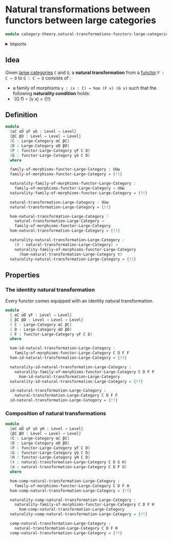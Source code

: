 # Natural transformations between functors between large categories

```agda
module category-theory.natural-transformations-functors-large-categories where
```

<details><summary>Imports</summary>

```agda
open import category-theory.functors-large-categories
open import category-theory.large-categories
open import category-theory.natural-transformations-functors-large-precategories

open import foundation.universe-levels
```

</details>

## Idea

Given [large categories](category-theory.large-categories.md) `C` and `D`, a
**natural transformation** from a
[functor](category-theory.functors-large-categories.md) `F : C → D` to
`G : C → D` consists of :

- a family of morphisms `γ : (x : C) → hom (F x) (G x)` such that the following
  **naturality condition** holds:
- `(G f) ∘ (γ x) = {!!}

## Definition

```agda
module _
  {αC αD γF γG : Level → Level}
  {βC βD : Level → Level → Level}
  (C : Large-Category αC βC)
  (D : Large-Category αD βD)
  (F : functor-Large-Category γF C D)
  (G : functor-Large-Category γG C D)
  where

  family-of-morphisms-functor-Large-Category : UUω
  family-of-morphisms-functor-Large-Category = {!!}

  naturality-family-of-morphisms-functor-Large-Category :
    family-of-morphisms-functor-Large-Category → UUω
  naturality-family-of-morphisms-functor-Large-Category = {!!}

  natural-transformation-Large-Category : UUω
  natural-transformation-Large-Category = {!!}

  hom-natural-transformation-Large-Category :
    natural-transformation-Large-Category →
    family-of-morphisms-functor-Large-Category
  hom-natural-transformation-Large-Category = {!!}

  naturality-natural-transformation-Large-Category :
    (τ : natural-transformation-Large-Category) →
    naturality-family-of-morphisms-functor-Large-Category
      (hom-natural-transformation-Large-Category τ)
  naturality-natural-transformation-Large-Category = {!!}
```

## Properties

### The identity natural transformation

Every functor comes equipped with an identity natural transformation.

```agda
module _
  { αC αD γF : Level → Level}
  { βC βD : Level → Level → Level}
  ( C : Large-Category αC βC)
  ( D : Large-Category αD βD)
  ( F : functor-Large-Category γF C D)
  where

  hom-id-natural-transformation-Large-Category :
    family-of-morphisms-functor-Large-Category C D F F
  hom-id-natural-transformation-Large-Category = {!!}

  naturality-id-natural-transformation-Large-Category :
    naturality-family-of-morphisms-functor-Large-Category C D F F
      hom-id-natural-transformation-Large-Category
  naturality-id-natural-transformation-Large-Category = {!!}

  id-natural-transformation-Large-Category :
    natural-transformation-Large-Category C D F F
  id-natural-transformation-Large-Category = {!!}
```

### Composition of natural transformations

```agda
module _
  {αC αD γF γG γH : Level → Level}
  {βC βD : Level → Level → Level}
  (C : Large-Category αC βC)
  (D : Large-Category αD βD)
  (F : functor-Large-Category γF C D)
  (G : functor-Large-Category γG C D)
  (H : functor-Large-Category γH C D)
  (τ : natural-transformation-Large-Category C D G H)
  (σ : natural-transformation-Large-Category C D F G)
  where

  hom-comp-natural-transformation-Large-Category :
    family-of-morphisms-functor-Large-Category C D F H
  hom-comp-natural-transformation-Large-Category = {!!}

  naturality-comp-natural-transformation-Large-Category :
    naturality-family-of-morphisms-functor-Large-Category C D F H
      hom-comp-natural-transformation-Large-Category
  naturality-comp-natural-transformation-Large-Category = {!!}

  comp-natural-transformation-Large-Category :
    natural-transformation-Large-Category C D F H
  comp-natural-transformation-Large-Category = {!!}
```

